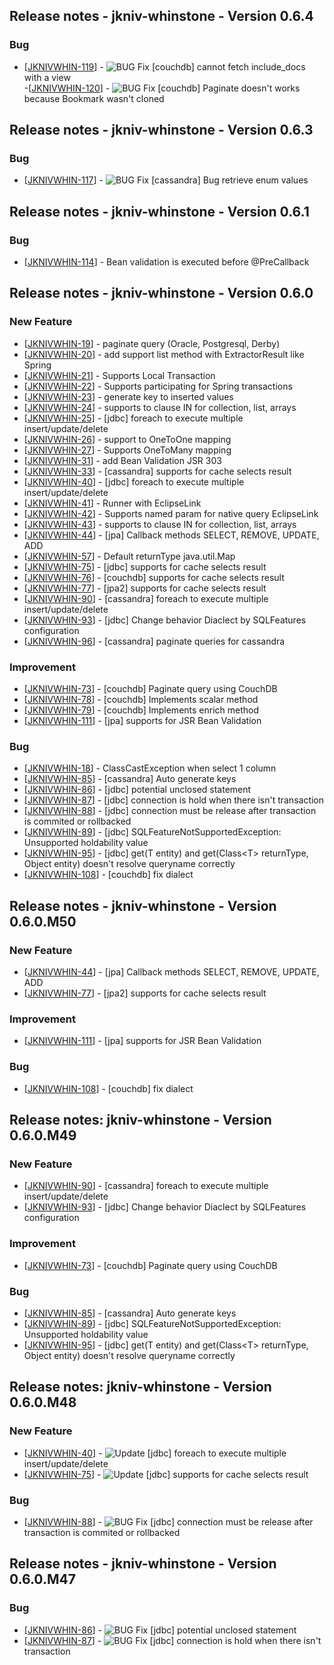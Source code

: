 ## Release notes - jkniv-whinstone - Version 0.6.4
   
### Bug
   
- [<a href='https://jkniv-io.atlassian.net/browse/JKNIVWHIN-119'>JKNIVWHIN-119</a>] - ![BUG Fix](images/bug_icon.png "BUG Fix") [couchdb] cannot fetch include_docs with a view           
-[<a href='https://jkniv-io.atlassian.net/browse/JKNIVWHIN-120'>JKNIVWHIN-120</a>] -  ![BUG Fix](images/bug_icon.png "BUG Fix") [couchdb] Paginate doesn't works because Bookmark wasn't cloned

## Release notes - jkniv-whinstone - Version 0.6.3

### Bug
- [<a href='https://jkniv-io.atlassian.net/browse/JKNIVWHIN-117'>JKNIVWHIN-117</a>] - ![BUG Fix](images/bug_icon.png "BUG Fix") [cassandra] Bug retrieve enum values 


## Release notes - jkniv-whinstone - Version 0.6.1
                
### Bug

<ul>
 <li>[<a href='https://jkniv-io.atlassian.net/browse/JKNIVWHIN-114'>JKNIVWHIN-114</a>] -         Bean validation is executed before @PreCallback
 </li>
</ul>


## Release notes - jkniv-whinstone - Version 0.6.0
    
### New Feature

<ul>
<li>[<a href='https://jkniv-io.atlassian.net/browse/JKNIVWHIN-19'>JKNIVWHIN-19</a>] -         paginate query (Oracle, Postgresql, Derby)
</li>
<li>[<a href='https://jkniv-io.atlassian.net/browse/JKNIVWHIN-20'>JKNIVWHIN-20</a>] -         add support list method with ExtractorResult like Spring
</li>
<li>[<a href='https://jkniv-io.atlassian.net/browse/JKNIVWHIN-21'>JKNIVWHIN-21</a>] -         Supports Local Transaction
</li>
<li>[<a href='https://jkniv-io.atlassian.net/browse/JKNIVWHIN-22'>JKNIVWHIN-22</a>] -         Supports participating for Spring transactions
</li>
<li>[<a href='https://jkniv-io.atlassian.net/browse/JKNIVWHIN-23'>JKNIVWHIN-23</a>] -         generate key to inserted values
</li>
<li>[<a href='https://jkniv-io.atlassian.net/browse/JKNIVWHIN-24'>JKNIVWHIN-24</a>] -         supports to clause IN for collection, list, arrays
</li>
<li>[<a href='https://jkniv-io.atlassian.net/browse/JKNIVWHIN-25'>JKNIVWHIN-25</a>] -         [jdbc] foreach to execute multiple insert/update/delete
</li>
<li>[<a href='https://jkniv-io.atlassian.net/browse/JKNIVWHIN-26'>JKNIVWHIN-26</a>] -         support to OneToOne mapping 
</li>
<li>[<a href='https://jkniv-io.atlassian.net/browse/JKNIVWHIN-27'>JKNIVWHIN-27</a>] -         Supports OneToMany mapping
</li>
<li>[<a href='https://jkniv-io.atlassian.net/browse/JKNIVWHIN-31'>JKNIVWHIN-31</a>] -         add Bean Validation JSR 303
</li>
<li>[<a href='https://jkniv-io.atlassian.net/browse/JKNIVWHIN-33'>JKNIVWHIN-33</a>] -         [cassandra] supports for cache selects result
</li>
<li>[<a href='https://jkniv-io.atlassian.net/browse/JKNIVWHIN-40'>JKNIVWHIN-40</a>] -         [jdbc] foreach to execute multiple insert/update/delete
</li>
<li>[<a href='https://jkniv-io.atlassian.net/browse/JKNIVWHIN-41'>JKNIVWHIN-41</a>] -         Runner with EclipseLink
</li>
<li>[<a href='https://jkniv-io.atlassian.net/browse/JKNIVWHIN-42'>JKNIVWHIN-42</a>] -         Supports named  param  for native query EclipseLink
</li>
<li>[<a href='https://jkniv-io.atlassian.net/browse/JKNIVWHIN-43'>JKNIVWHIN-43</a>] -         supports to clause IN for collection, list, arrays
</li>
<li>[<a href='https://jkniv-io.atlassian.net/browse/JKNIVWHIN-44'>JKNIVWHIN-44</a>] -         [jpa] Callback methods SELECT, REMOVE, UPDATE, ADD
</li>
<li>[<a href='https://jkniv-io.atlassian.net/browse/JKNIVWHIN-57'>JKNIVWHIN-57</a>] -         Default returnType java.util.Map
</li>
<li>[<a href='https://jkniv-io.atlassian.net/browse/JKNIVWHIN-75'>JKNIVWHIN-75</a>] -         [jdbc] supports for cache selects result
</li>
<li>[<a href='https://jkniv-io.atlassian.net/browse/JKNIVWHIN-76'>JKNIVWHIN-76</a>] -         [couchdb] supports for cache selects result 
</li>
<li>[<a href='https://jkniv-io.atlassian.net/browse/JKNIVWHIN-77'>JKNIVWHIN-77</a>] -         [jpa2] supports for cache selects result 
</li>
<li>[<a href='https://jkniv-io.atlassian.net/browse/JKNIVWHIN-90'>JKNIVWHIN-90</a>] -         [cassandra] foreach to execute multiple insert/update/delete
</li>
<li>[<a href='https://jkniv-io.atlassian.net/browse/JKNIVWHIN-93'>JKNIVWHIN-93</a>] -         [jdbc] Change behavior Diaclect by SQLFeatures configuration
</li>
<li>[<a href='https://jkniv-io.atlassian.net/browse/JKNIVWHIN-96'>JKNIVWHIN-96</a>] -         [cassandra] paginate queries for cassandra
</li>
</ul>
    
### Improvement

<ul>
<li>[<a href='https://jkniv-io.atlassian.net/browse/JKNIVWHIN-73'>JKNIVWHIN-73</a>] -         [couchdb] Paginate query using CouchDB
</li>
<li>[<a href='https://jkniv-io.atlassian.net/browse/JKNIVWHIN-78'>JKNIVWHIN-78</a>] -         [couchdb] Implements scalar method
</li>
<li>[<a href='https://jkniv-io.atlassian.net/browse/JKNIVWHIN-79'>JKNIVWHIN-79</a>] -         [couchdb] Implements enrich method
</li>
<li>[<a href='https://jkniv-io.atlassian.net/browse/JKNIVWHIN-111'>JKNIVWHIN-111</a>] -         [jpa] supports for JSR Bean Validation 
</li>
</ul>
        
### Bug

<ul>
<li>[<a href='https://jkniv-io.atlassian.net/browse/JKNIVWHIN-18'>JKNIVWHIN-18</a>] -         ClassCastException when select 1 column 
</li>
<li>[<a href='https://jkniv-io.atlassian.net/browse/JKNIVWHIN-85'>JKNIVWHIN-85</a>] -         [cassandra] Auto generate keys
</li>
<li>[<a href='https://jkniv-io.atlassian.net/browse/JKNIVWHIN-86'>JKNIVWHIN-86</a>] -         [jdbc] potential unclosed statement
</li>
<li>[<a href='https://jkniv-io.atlassian.net/browse/JKNIVWHIN-87'>JKNIVWHIN-87</a>] -         [jdbc] connection is hold when there isn&#39;t transaction
</li>
<li>[<a href='https://jkniv-io.atlassian.net/browse/JKNIVWHIN-88'>JKNIVWHIN-88</a>] -         [jdbc] connection must be release after transaction is commited or rollbacked
</li>
<li>[<a href='https://jkniv-io.atlassian.net/browse/JKNIVWHIN-89'>JKNIVWHIN-89</a>] -         [jdbc] SQLFeatureNotSupportedException: Unsupported holdability value
</li>
<li>[<a href='https://jkniv-io.atlassian.net/browse/JKNIVWHIN-95'>JKNIVWHIN-95</a>] -         [jdbc] get(T entity) and  get(Class&lt;T&gt; returnType, Object entity) doesn&#39;t resolve queryname correctly
</li>
<li>[<a href='https://jkniv-io.atlassian.net/browse/JKNIVWHIN-108'>JKNIVWHIN-108</a>] -         [couchdb] fix dialect
</li>
</ul>
     
     
## Release notes - jkniv-whinstone - Version 0.6.0.M50
    
### New Feature
<ul>
<li>[<a href='https://jkniv-io.atlassian.net/browse/JKNIVWHIN-44'>JKNIVWHIN-44</a>] -         [jpa] Callback methods SELECT, REMOVE, UPDATE, ADD
</li>
<li>[<a href='https://jkniv-io.atlassian.net/browse/JKNIVWHIN-77'>JKNIVWHIN-77</a>] -         [jpa2] supports for cache selects result 
</li>
</ul>
    
### Improvement
<ul>
<li>[<a href='https://jkniv-io.atlassian.net/browse/JKNIVWHIN-111'>JKNIVWHIN-111</a>] -         [jpa] supports for JSR Bean Validation 
</li>
</ul>
        
### Bug

<ul>
<li>[<a href='https://jkniv-io.atlassian.net/browse/JKNIVWHIN-108'>JKNIVWHIN-108</a>] -         [couchdb] fix dialect
</li>
</ul>



## Release notes: jkniv-whinstone - Version 0.6.0.M49
    
### New Feature

<ul>
 <li>[<a href='https://jkniv-io.atlassian.net/browse/JKNIVWHIN-90'>JKNIVWHIN-90</a>] -         [cassandra] foreach to execute multiple insert/update/delete
 </li>
 <li>[<a href='https://jkniv-io.atlassian.net/browse/JKNIVWHIN-93'>JKNIVWHIN-93</a>] -         [jdbc] Change behavior Diaclect by SQLFeatures configuration
 </li>
</ul>
    
### Improvement

<ul>
 <li>[<a href='https://jkniv-io.atlassian.net/browse/JKNIVWHIN-73'>JKNIVWHIN-73</a>] -         [couchdb] Paginate query using CouchDB
 </li>
</ul>

        
### Bug

<ul>
<li>[<a href='https://jkniv-io.atlassian.net/browse/JKNIVWHIN-85'>JKNIVWHIN-85</a>] -         [cassandra] Auto generate keys
</li>
<li>[<a href='https://jkniv-io.atlassian.net/browse/JKNIVWHIN-89'>JKNIVWHIN-89</a>] -         [jdbc] SQLFeatureNotSupportedException: Unsupported holdability value
</li>
<li>[<a href='https://jkniv-io.atlassian.net/browse/JKNIVWHIN-95'>JKNIVWHIN-95</a>] -         [jdbc] get(T entity) and  get(Class&lt;T&gt; returnType, Object entity) doesn&#39;t resolve queryname correctly
</li>
</ul>
            
            
## Release notes: jkniv-whinstone - Version 0.6.0.M48

    
### New Feature

 - [<a href='https://jkniv-io.atlassian.net/browse/JKNIVWHIN-40'>JKNIVWHIN-40</a>] - ![Update](images/update_icon.png "Update") [jdbc] foreach to execute multiple insert/update/delete
 - [<a href='https://jkniv-io.atlassian.net/browse/JKNIVWHIN-75'>JKNIVWHIN-75</a>] - ![Update](images/update_icon.png "Update") [jdbc] supports for cache selects result

            
### Bug

 - [<a href='https://jkniv-io.atlassian.net/browse/JKNIVWHIN-88'>JKNIVWHIN-88</a>] - ![BUG Fix](images/bug_icon.png "BUG Fix") [jdbc] connection must be release after transaction is commited or rollbacked

## Release notes - jkniv-whinstone - Version 0.6.0.M47

### Bug

 - [<a href='https://jkniv-io.atlassian.net/browse/JKNIVWHIN-86'>JKNIVWHIN-86</a>] - ![BUG Fix](images/bug_icon.png "BUG Fix") [jdbc] potential unclosed statement
 - [<a href='https://jkniv-io.atlassian.net/browse/JKNIVWHIN-87'>JKNIVWHIN-87</a>] - ![BUG Fix](images/bug_icon.png "BUG Fix") [jdbc] connection is hold when there isn&#39;t transaction
